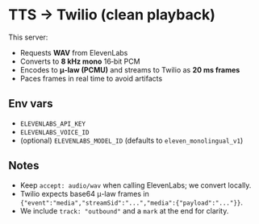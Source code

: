 # TTS → Twilio (clean playback)

This server:
- Requests **WAV** from ElevenLabs
- Converts to **8 kHz mono** 16‑bit PCM
- Encodes to **μ-law (PCMU)** and streams to Twilio as **20 ms frames**
- Paces frames in real time to avoid artifacts

## Env vars
- `ELEVENLABS_API_KEY`
- `ELEVENLABS_VOICE_ID`
- (optional) `ELEVENLABS_MODEL_ID` (defaults to `eleven_monolingual_v1`)

## Notes
- Keep `accept: audio/wav` when calling ElevenLabs; we convert locally.
- Twilio expects base64 μ-law frames in `{"event":"media","streamSid":"...","media":{"payload":"..."}}`.
- We include `track: "outbound"` and a `mark` at the end for clarity.
